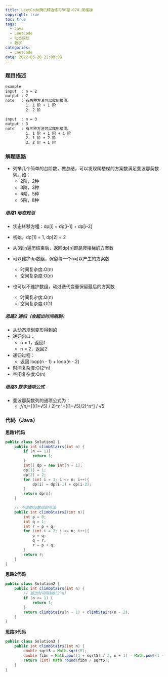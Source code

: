 ```yaml
---
title: LeetCode腾讯精选练习50题-070.爬楼梯
copyright: true
toc: true
tags:
  - Java
  - LeetCode
  - 动态规划
  - 数学
categories:
  - LeetCode
date: 2022-05-20 21:00:00
---
```



### 题目描述



```bash
example
input  : n = 2
output : 2
note   : 有两种方法可以爬到楼顶。
         1. 1 阶 + 1 阶
         2. 2 阶

input  : n = 3
output : 3
note   : 有三种方法可以爬到楼顶。
         1. 1 阶 + 1 阶 + 1 阶
         2. 1 阶 + 2 阶
         3. 2 阶 + 1 阶
```

<!--more-->

### 解题思路
+ 列举几个简单的台阶数，做总结，可以发现爬楼梯的方案数满足斐波那契数列。如：
    - 2阶，2种
    - 3阶，3种
    - 4阶，5种
    - 5阶，8种
##### 思路1 动态规划

+ 状态转移方程：dp[i] = dp[i-1] + dp[i-2]
+ 初始，dp[1] = 1, dp[2] = 2
+ 从3到n遍历结束后，返回dp[n]即是爬楼梯的方案数

+ 可以维护dp数组，保留每一个n可以产生的方案数
    + 时间复杂度:O(n)
    + 空间复杂度:O(n)
+ 也可以不维护数组，动过迭代变量保留最后的方案数
    + 时间复杂度:O(n)
    + 空间复杂度:O(1)
    
##### 思路2 递归（会超出时间限制）
+ 从动态规划变形得到的
+ 递归出口：
    - n = 1，返回1
    - n = 2，返回2
+ 递归过程：
    - 返回 loop(n - 1) + loop(n - 2)
+ 时间复杂度:O(2^n)
+ 空间复杂度:O(n)
##### 思路3 数学通项公式

+ 斐波那契数列的通项公式为：
  + *f(n)*=[((1+√5) / 2)^n^−((1−√5)/2)^n^] / √5
  
### 代码（Java）
**思路1代码**
```java
public class Solution1 {
    public int climbStairs(int n) {
        if (n == 1){
            return 1;
        }
        int[] dp = new int[n + 1];
        dp[1] = 1;
        dp[2] = 2;
        for (int i = 3; i <= n; i++){
            dp[i] = dp[i-1] + dp[i-2];
        }
        return dp[n];
    }

    // 不借助dp数组的写法
    public int climbStairs2(int n){
        int p = 0;
        int q = 1;
        int r = p + q;
        for (int i = 2; i <= n; i++){
            p = q;
            q = r;
            r = p + q;
        }
        return r;
    }
}
```
**思路2代码**
```java
public class Solution2 {
    public int climbStairs(int n) {
        // 超出时间限制O(2^n)
        if (n <= 1) {
            return 1;
        }
        return climbStairs(n - 1) + climbStairs(n - 2);
    }
}
```
**思路3代码**
```java
public class Solution3 {
    public int climbStairs(int n) {
        double sqrt5 = Math.sqrt(5);
        double fibn = Math.pow((1 + sqrt5) / 2, n + 1) - Math.pow((1 - sqrt5) / 2, n + 1);
        return (int) Math.round(fibn / sqrt5);
    }
}
```